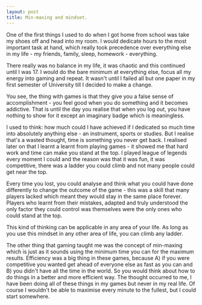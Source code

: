 ```yaml
---
layout: post
title: Min-maxing and mindset.
---
```

One of the first things I used to do when I got home from school was take my shoes off and head into my room. I would dedicate hours to the most important task at hand, which really took precedence over everything else in my life - my friends, family, sleep, homework - everything. 

There really was no balance in my life, it was chaotic and this continued until I was 17. I would do the bare minimum at everything else, focus all my energy into gaming and repeat. It wasn't until I failed all but one paper in my first semester of University till I decided to make a change.

You see, the thing with games is that they give you a false sense of accomplishment - you feel good when you do something and it becomes addictive. That is until the day you realise that when you log out, you have nothing to show for it except an imaginary badge which is meaningless.

I used to think: how much could I have achieved if I dedicated so much time into absolutely anything else - an instrument, sports or studies. But I realise that's a wasted thought, time is something you never get back. I realised later on that I learnt a learnt from playing games - it showed me that hard work and time can make you stand at the top. I played league of legends every moment I could and the reason was that it was fun, it was competitive, there was a ladder you could climb and not many people could get near the top. 

Every time you lost, you could analyse and think what you could have done differently to change the outcome of the game - this was a skill that many players lacked which meant they would stay in the same place forever. Players who learnt from their mistakes, adapted and truly understood the only factor they could control was themselves were the only ones who could stand at the top.

This kind of thinking can be applicable in any area of your life. As long as you use this mindset in any other area of life, you can climb any ladder.

The other thing that gaming taught me was the concept of min-maxing which is just as it sounds using the minimum time you can for the maximum results. Efficiency was a big thing in these games, because A) if you were competitive you wanted get ahead of everyone else as fast as you can and B) you didn't have all the time in the world.  So you would think about how to do things in a better and more efficient way. The thought occurred to me, I have been doing all of these things in my games but never in my real life.  Of course I wouldn't be able to maximise every minute to the fullest, but I could start somewhere.
